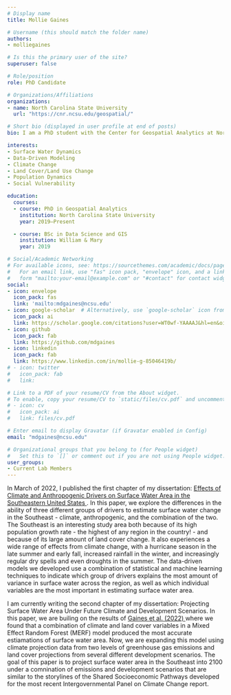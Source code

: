 ```yaml
---
# Display name
title: Mollie Gaines

# Username (this should match the folder name)
authors:
- molliegaines

# Is this the primary user of the site?
superuser: false

# Role/position
role: PhD Candidate

# Organizations/Affiliations
organizations:
- name: North Carolina State University
  url: "https://cnr.ncsu.edu/geospatial/"

# Short bio (displayed in user profile at end of posts)
bio: I am a PhD student with the Center for Geospatial Analytics at North Carolina State University.

interests:
- Surface Water Dynamics
- Data-Driven Modeling
- Climate Change
- Land Cover/Land Use Change
- Population Dynamics
- Social Vulnerability

education:
  courses:
  - course: PhD in Geospatial Analytics 
    institution: North Carolina State University
    year: 2019–Present

  - course: BSc in Data Science and GIS
    institution: William & Mary
    year: 2019

# Social/Academic Networking
# For available icons, see: https://sourcethemes.com/academic/docs/page-builder/#icons
#   For an email link, use "fas" icon pack, "envelope" icon, and a link in the
#   form "mailto:your-email@example.com" or "#contact" for contact widget.
social:
- icon: envelope
  icon_pack: fas
  link: 'mailto:mdgaines@ncsu.edu' 
- icon: google-scholar  # Alternatively, use `google-scholar` icon from `ai` icon pack
  icon_pack: ai
  link: https://scholar.google.com/citations?user=WT0wf-YAAAAJ&hl=en&oi=ao
- icon: github
  icon_pack: fab
  link: https://github.com/mdgaines
- icon: linkedin
  icon_pack: fab
  link: https://www.linkedin.com/in/mollie-g-85046419b/
# - icon: twitter
#   icon_pack: fab
#   link:

# Link to a PDF of your resume/CV from the About widget.
# To enable, copy your resume/CV to `static/files/cv.pdf` and uncomment the lines below.
# - icon: cv
#   icon_pack: ai
#   link: files/cv.pdf

# Enter email to display Gravatar (if Gravatar enabled in Config)
email: "mdgaines@ncsu.edu"

# Organizational groups that you belong to (for People widget)
#   Set this to `[]` or comment out if you are not using People widget.
user_groups:
- Current Lab Members
---
```


In March of 2022, I published the first chapter of my dissertation: <a href = "https://agupubs.onlinelibrary.wiley.com/doi/full/10.1029/2021WR031484"> Effects of Climate and Anthropogenic Drivers on Surface Water Area in the Southeastern United States </a>. In this paper, we explore the differences in the ability of three different groups of drivers to estimate surface water change in the Southeast - climate, anthropogenic, and the combination of the two. The Southeast is an interesting study area both because of its high population growth rate - the highest of any region in the country! - and because of its large amount of land cover change. It also experiences a wide range of effects from climate change, with a hurricane season in the late summer and early fall, increased rainfall in the winter, and increasingly regular dry spells and even droughts in the summer. The data-driven models we developed use a combination of statistical and machine learning techniques to indicate which group of drivers explains the most amount of variance in surface water across the region, as well as which individual variables are the most important in estimating surface water area.

I am currently writing the second chapter of my dissertation: Projecting Surface Water Area Under Future Climate and Development Scenarios. In this paper, we are builing on the results of <a href = "https://agupubs.onlinelibrary.wiley.com/doi/full/10.1029/2021WR031484"> Gaines et al. (2022) </a> where we found that a combination of climate and land cover variables in a Mixed Effect Random Forest (MERF) model produced the most accurate estiamations of surface water area. Now, we are expanding this model using climate projection data from two levels of greenhouse gas emissions and land cover projections from several different development scenarios. The goal of this paper is to project surface water area in the Southeast into 2100 under a comnination of emissions and development scenarios that are similar to the storylines of the Shared Socioeconomic Pathways developed for the most recent Intergovernmental Panel on Climate Change report.
